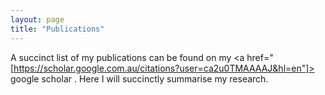 ```yaml
---
layout: page
title: "Publications"
---
```

A succinct list of my publications can be found on my <a href="[https://scholar.google.com.au/citations?user=ca2u0TMAAAAJ&hl=en"]> google scholar </a>. Here I will succinctly summarise my research. 
